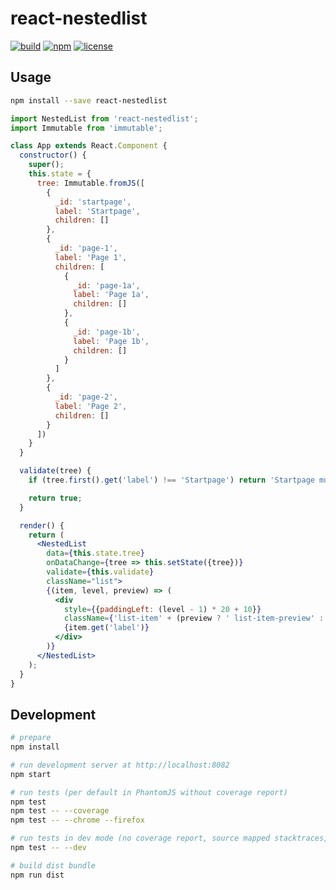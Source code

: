 # react-nestedlist

[![build](https://img.shields.io/circleci/project/choffmeister/react-nestedlist.svg)](https://circleci.com/gh/choffmeister/react-nestedlist)
[![npm](https://img.shields.io/npm/v/react-nestedlist.svg)](https://www.npmjs.com/package/react-nestedlist)
[![license](https://img.shields.io/badge/license-MIT-lightgrey.svg)](http://opensource.org/licenses/MIT)

## Usage

```bash
npm install --save react-nestedlist
```

```jsx
import NestedList from 'react-nestedlist';
import Immutable from 'immutable';

class App extends React.Component {
  constructor() {
    super();
    this.state = {
      tree: Immutable.fromJS([
        {
          _id: 'startpage',
          label: 'Startpage',
          children: []
        },
        {
          _id: 'page-1',
          label: 'Page 1',
          children: [
            {
              _id: 'page-1a',
              label: 'Page 1a',
              children: []
            },
            {
              _id: 'page-1b',
              label: 'Page 1b',
              children: []
            }
          ]
        },
        {
          _id: 'page-2',
          label: 'Page 2',
          children: []
        }
      ])
    }
  }

  validate(tree) {
    if (tree.first().get('label') !== 'Startpage') return 'Startpage must be first';

    return true;
  }

  render() {
    return (
      <NestedList
        data={this.state.tree}
        onDataChange={tree => this.setState({tree})}
        validate={this.validate}
        className="list">
        {(item, level, preview) => (
          <div
            style={{paddingLeft: (level - 1) * 20 + 10}}
            className={'list-item' + (preview ? ' list-item-preview' : '')}>
            {item.get('label')}
          </div>
        )}
      </NestedList>
    );
  }
}
```

## Development

```bash
# prepare
npm install

# run development server at http://localhost:8082
npm start

# run tests (per default in PhantomJS without coverage report)
npm test
npm test -- --coverage
npm test -- --chrome --firefox

# run tests in dev mode (no coverage report, source mapped stacktraces, continuous running)
npm test -- --dev

# build dist bundle
npm run dist
```
